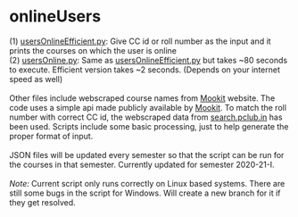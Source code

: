 # onlineUsers
(1) [usersOnlineEfficient.py](https://github.com/AaryenMehta/onlineUsers/blob/main/usersOnlineEfficient.py): Give CC id or roll number as the input and it prints the courses on which the user is online\
(2) [usersOnline.py](https://github.com/AaryenMehta/onlineUsers/blob/main/usersOnline.py): Same as [usersOnlineEfficient.py](https://github.com/AaryenMehta/onlineUsers/blob/main/usersOnlineEfficient.py) but takes ~80 seconds to execute. Efficient version takes ~2 seconds. (Depends on your internet speed as well)<br /><br />
Other files include webscraped course names from [Mookit](https://www.hello.iitk.ac.in) website. The code uses a simple api made publicly available by [Mookit](https://www.hello.iitk.ac.in). To match the roll number with correct CC id, the webscraped data from [search.pclub.in](https://search.pclub.in) has been used. Scripts include some basic processing, just to help generate the proper format of input. <br /><br />
JSON files will be updated every semester so that the script can be run for the courses in that semester. Currently updated for semester 2020-21-I.<br /><br />
<em>Note:</em> Current script only runs correctly on Linux based systems. There are still some bugs in the script for Windows. Will create a new branch for it if they get resolved.
